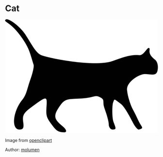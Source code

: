 # Cat

![cat icons 4](cat.svg)

Image from [openclipart](https://openclipart.org/detail/5329/cat-icons-4)

Author: [molumen](http://www.openclipart.org/user-detail/molumen)
